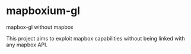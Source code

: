 # mapboxium-gl
mapbox-gl without mapbox

This project aims to exploit mapbox capabilities without being linked with any mapbox API.
